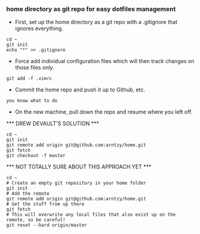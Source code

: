 ### home directory as git repo for easy dotfiles management

- First, set up the home directory as a git repo with a .gitignore that ignores everything.

```
cd ~
git init
echo "*" >> .gitignore
```

- Force add individual configuration files which will then track changes on those files only.

```
git add -f .vimrc
```

- Commit the home repo and push it up to Github, etc. 

```
you know what to do
```

- On the new machine, pull down the repo and resume where you left off.

*** DREW DEVAULT'S SOLUTION ***
```
cd ~
git init
git remote add origin git@github.com:arntzy/home.git
git fetch
git checkout -f master
```

*** NOT TOTALLY SURE ABOUT THIS APPROACH YET ***
```
cd ~
# Create an empty git repository in your home folder
git init
# Add the remote
git remote add origin git@github.com:arntzy/home.git
# Get the stuff from up there
git fetch
# This will overwrite any local files that also exist up on the remote, so be careful!
git reset --hard origin/master
```
